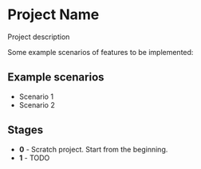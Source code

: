 # Project Name

Project description

Some example scenarios of features to be implemented:

## Example scenarios

- Scenario 1
- Scenario 2

## Stages

- **0** - Scratch project. Start from the beginning.
- **1** - TODO

